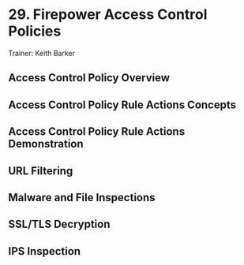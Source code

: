 # 29. Firepower Access Control Policies

Trainer: Keith Barker


## Access Control Policy Overview




## Access Control Policy Rule Actions Concepts




## Access Control Policy Rule Actions Demonstration




## URL Filtering




## Malware and File Inspections




## SSL/TLS Decryption




## IPS Inspection




